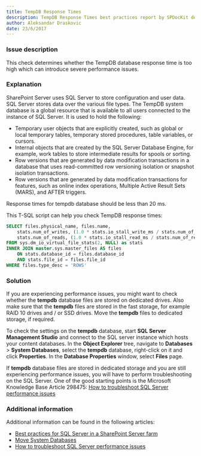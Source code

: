 ```yaml
---
title: TempDB Response Times
description: TempDB Response Times best practices report by SPDocKit determines whether the TempDB database response time is too high which can introduce severe performance issues.
author: Aleksandar Draskovic 
date: 23/6/2017
---
```

### Issue description
This check determines whether the TempDB database response time is too high which can introduce severe performance issues.
### Explanation
SharePoint Server uses SQL Server to store configuration and user data. SQL Server stores data over the various file types. The TempDB system database is a global resource that is available to all users connected to the instance of SQL Server. It is used to hold the following:
* Temporary user objects that are explicitly created, such as global or local temporary tables, temporary stored procedures, table variables, or cursors.
* Internal objects that are created by the SQL Server Database Engine, for example, work tables to store intermediate results for spools or sorting.
* Row versions that are generated by data modification transactions in a database that uses read-committed row versioning isolation or snapshot isolation transactions.
* Row versions that are generated by data modification transactions for features, such as online index operations, Multiple Active Result Sets (MARS), and AFTER triggers.

Response times for tempdb database should be less than 20 ms.

This T-SQL script can help you check TempDB response times:
```sql
SELECT files.physical_name, files.name,
	stats.num_of_writes, (1.0 * stats.io_stall_write_ms / stats.num_of_writes) AS avg_write_stall_ms,
	stats.num_of_reads, (1.0 * stats.io_stall_read_ms / stats.num_of_reads) AS avg_read_stall_ms
FROM sys.dm_io_virtual_file_stats(2, NULL) as stats
INNER JOIN master.sys.master_files AS files
	ON stats.database_id = files.database_id
	AND stats.file_id = files.file_id
WHERE files.type_desc = 'ROWS'
```
### Solution
If you are experiencing performance issues, you might want to check whether the **tempdb** database files are stored on dedicated drives. Also make sure that the **tempdb** files are stored in the fast storage, for example RAID 10 drives and / or SSD drives. Move the **tempdb** files to dedicated storage, if required.

To check the settings on the **tempdb** database, start **SQL Server Management Studio** and connect to the SQL server instance which hosts your content databases. In the **Object Explorer** tree, navigate to **Databases** > **System Databases**, select the **tempdb** database, right-click on it and click **Properties**. In the **Database Properties** window, select **Files** page.

If **tempdb** database files are stored in dedicated storage and you are still experiencing performance issues, you will have to perform troubleshooting on the SQL Server. One of the good starting points is the Microsoft Knowledge Base Article 298475: [How to troubleshoot SQL Server performance issues](https://support.microsoft.com/en-us/help/298475/how-to-troubleshoot-sql-server-performance-issues)
### Additional information 
Additional information can be found in the following articles:
* [Best practices for SQL Server in a SharePoint Server farm](https://technet.microsoft.com/en-us/library/hh292622.aspx)
* [Move System Databases](https://docs.microsoft.com/en-us/sql/relational-databases/databases/move-system-databases)
* [How to troubleshoot SQL Server performance issues](https://support.microsoft.com/en-us/help/298475/how-to-troubleshoot-sql-server-performance-issues)